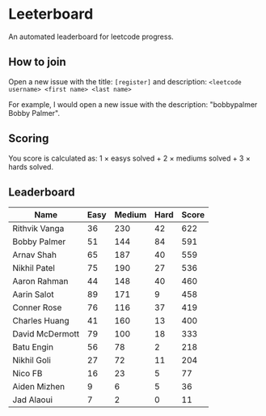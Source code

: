 # Leeterboard

An automated leaderboard for leetcode progress.

## How to join

Open a new issue with the title: `[register]` and description:
`<leetcode username> <first name> <last name>`

For example, I would open a new issue with the description: "bobbypalmer Bobby Palmer".

## Scoring

You score is calculated as:
1 $\times$ easys solved + 2 $\times$ mediums solved + 3 $\times$ hards solved.

## Leaderboard
| Name | Easy | Medium | Hard | Score |
| --- | --- | --- | --- | --- |
| Rithvik Vanga | 36 | 230 | 42 | 622 |
| Bobby Palmer | 51 | 144 | 84 | 591 |
| Arnav Shah | 65 | 187 | 40 | 559 |
| Nikhil Patel | 75 | 190 | 27 | 536 |
| Aaron Rahman | 44 | 148 | 40 | 460 |
| Aarin Salot | 89 | 171 | 9 | 458 |
| Conner Rose | 76 | 116 | 37 | 419 |
| Charles Huang | 41 | 160 | 13 | 400 |
| David McDermott | 79 | 100 | 18 | 333 |
| Batu Engin | 56 | 78 | 2 | 218 |
| Nikhil Goli | 27 | 72 | 11 | 204 |
| Nico FB | 16 | 23 | 5 | 77 |
| Aiden Mizhen | 9 | 6 | 5 | 36 |
| Jad Alaoui | 7 | 2 | 0 | 11 |
